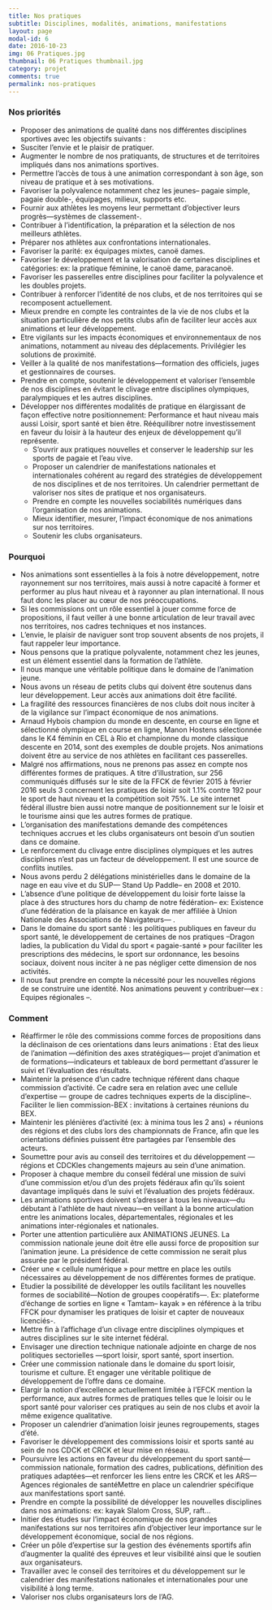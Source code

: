 ```yaml
---
title: Nos pratiques
subtitle: Disciplines, modalités, animations, manifestations
layout: page
modal-id: 6
date: 2016-10-23
img: 06 Pratiques.jpg
thumbnail: 06 Pratiques thumbnail.jpg
category: projet
comments: true
permalink: nos-pratiques
---
```


### Nos priorités

  - Proposer des animations de qualité dans nos différentes disciplines sportives avec les objectifs suivants :
  - Susciter l’envie et le plaisir de pratiquer.
  - Augmenter le nombre de nos pratiquants, de structures et de territoires impliqués dans nos animations sportives.
  -  Permettre l’accès de tous à une animation correspondant à son âge, son niveau de pratique et à ses motivations.
  - Favoriser la polyvalence notamment chez les jeunes– pagaie simple, pagaie double-, équipages, milieux, supports etc.
  - Fournir aux athlètes les moyens leur permettant d’objectiver leurs progrès—systèmes de classement-.
  - Contribuer à l’identification, la préparation et la sélection de nos meilleurs athlètes.
  - Préparer nos athlètes aux confrontations internationales.
  - Favoriser la parité: ex équipages mixtes, canoë dames.
  - Favoriser le développement et la valorisation de certaines disciplines et catégories: ex: la pratique féminine, le canoë dame, paracanoë.
  - Favoriser les passerelles entre disciplines pour faciliter la polyvalence et les doubles projets.
  - Contribuer à renforcer l’identité de nos clubs, et de nos territoires qui se recomposent actuellement.
  - Mieux prendre en compte les contraintes de la vie de nos clubs et la situation particulière de nos petits clubs afin de faciliter leur accès aux animations et leur développement.
  - Etre vigilants sur les impacts économiques et environnementaux de nos animations, notamment au niveau des déplacements. Privilégier les solutions de proximité.
  - Veiller à la qualité de nos manifestations—formation des officiels, juges et gestionnaires de courses.
  - Prendre en compte, soutenir le développement et valoriser l’ensemble de nos disciplines en évitant le clivage entre disciplines olympiques, paralympiques et les autres disciplines.
  - Développer nos différentes modalités de pratique en élargissant de façon effective notre positionnement: Performance et haut niveau mais aussi Loisir, sport santé et bien être. Rééquilibrer notre investissement en faveur du loisir à la hauteur des enjeux de développement qu’il représente.
    - S’ouvrir aux pratiques nouvelles et conserver le leadership sur les sports de pagaie et l’eau vive.
    - Proposer un calendrier de manifestations nationales et internationales cohérent au regard des stratégies de développement de nos disciplines et de nos territoires. Un calendrier permettant de valoriser nos sites de pratique et nos organisateurs.
    - Prendre en compte les nouvelles sociabilités numériques dans l’organisation de nos animations.
    - Mieux identifier, mesurer, l’impact économique de nos animations sur nos territoires.
    - Soutenir les clubs organisateurs.


### Pourquoi

  - Nos animations sont essentielles à la fois à notre développement, notre rayonnement sur nos territoires, mais aussi à notre capacité à former et performer au plus haut niveau et à rayonner au plan international. Il nous faut donc les placer au cœur de nos préoccupations.
  - Si les commissions ont un rôle essentiel à jouer comme force de propositions, il faut veiller à une bonne articulation de leur travail avec nos territoires, nos cadres techniques et nos instances.
  - L’envie, le plaisir de naviguer sont trop souvent absents de nos projets, il faut rappeler leur importance.
  - Nous pensons que la pratique polyvalente, notamment chez les jeunes, est un élément essentiel dans la formation de l’athlète.
  - Il nous manque une véritable politique dans le domaine de l’animation jeune.
  - Nous avons un réseau de petits clubs qui doivent être soutenus dans leur développement. Leur accès aux animations doit être facilité.
  - La fragilité des ressources financières de nos clubs doit nous inciter à de la vigilance sur l’impact économique de nos animations.
  - Arnaud Hybois champion du monde en descente, en course en ligne et sélectionné olympique en course en ligne, Manon Hostens sélectionnée dans le K4 féminin en CEL à Rio et championne du monde classique descente en 2014, sont des exemples de double projets. Nos animations doivent être au service de nos athlètes en facilitant ces passerelles.
  - Malgré nos affirmations, nous ne prenons pas assez en compte nos différentes formes de pratiques. A titre d’illustration, sur 256 communiqués diffusés sur le site de la FFCK de février 2015 à février 2016 seuls 3 concernent les pratiques de loisir soit 1.1% contre 192 pour le sport de haut niveau et la compétition soit 75%. Le site internet fédéral illustre bien aussi notre manque de positionnement sur le loisir et le tourisme ainsi que les autres formes de pratique.
  - L’organisation des manifestations demande des compétences techniques accrues et les clubs organisateurs ont besoin d’un soutien dans ce domaine.
  - Le renforcement du clivage entre disciplines olympiques et les autres disciplines n’est pas un facteur de développement. Il est une source de conflits inutiles.
  - Nous avons perdu 2 délégations ministérielles dans le domaine de la nage en eau vive et du SUP— Stand Up Paddle– en 2008 et 2010.
  - L’absence d’une politique de développement du loisir forte laisse la place à des structures hors du champ de notre fédération– ex: Existence d’une fédération de la plaisance en kayak de mer affiliée à Union Nationale des Associations de Navigateurs— .
  - Dans le domaine du sport santé : les politiques publiques en faveur du sport santé, le développement de certaines de nos pratiques –Dragon ladies, la publication du Vidal du sport « pagaie-santé » pour faciliter les prescriptions des médecins, le sport sur ordonnance, les besoins sociaux, doivent nous inciter à ne pas négliger cette dimension de nos activités.
  - Il nous faut prendre en compte la nécessité pour les nouvelles régions de se construire une identité. Nos animations peuvent y contribuer—ex : Equipes régionales –.

### Comment

  - Réaffirmer le rôle des commissions comme forces de propositions dans la déclinaison de ces orientations dans leurs animations : Etat des lieux de l’animation —définition des axes stratégiques— projet d’animation et de formations—indicateurs et tableaux de bord permettant d’assurer le suivi et l’évaluation des résultats.
  - Maintenir la présence d’un cadre technique référent dans chaque commission d’activité. Ce cadre sera en relation avec une cellule d’expertise — groupe de cadres techniques experts de la discipline–. Faciliter le lien commission-BEX : invitations à certaines réunions du BEX.
  - Maintenir les plénières d’activité (ex: à minima tous les 2 ans) + réunions des régions et des clubs lors des championnats de France, afin que les orientations définies puissent être partagées par l’ensemble des acteurs.
  - Soumettre pour avis au conseil des territoires et du développement —régions et CDCKles changements majeurs au sein d’une animation.
  - Proposer à chaque membre du conseil fédéral une mission de suivi d’une commission et/ou d’un des projets fédéraux afin qu’ils soient davantage impliqués dans le suivi et l’évaluation des projets fédéraux.
  - Les animations sportives doivent s’adresser à tous les niveaux—du débutant à l‘athlète de haut niveau—en veillant à la bonne articulation entre les animations locales, départementales, régionales et les animations inter-régionales et nationales.
  - Porter une attention particulière aux ANIMATIONS JEUNES. La commission nationale jeune doit être elle aussi force de proposition sur l’animation jeune. La présidence de cette commission ne serait plus assurée par le président fédéral.
  - Créer une « cellule numérique » pour mettre en place les outils nécessaires au développement de nos différentes formes de pratique.
  - Etudier la possibilité de développer les outils facilitant les nouvelles formes de sociabilité—Notion de groupes coopératifs—. Ex: plateforme d’échange de sorties en ligne « Tamtam– kayak » en référence à la tribu FFCK pour dynamiser les pratiques de loisir et capter de nouveaux licenciés-.
  - Mettre fin à l’affichage d’un clivage entre disciplines olympiques et autres disciplines sur le site internet fédéral.
  - Envisager une direction technique nationale adjointe en charge de nos politiques sectorielles —sport loisir, sport santé, sport insertion.
  - Créer une commission nationale dans le domaine du sport loisir, tourisme et culture. Et engager une véritable politique de développement de l’offre dans ce domaine.
  - Elargir la notion d’excellence actuellement limitée à l’EFCK mention la performance, aux autres formes de pratiques telles que le loisir ou le sport santé pour valoriser ces pratiques au sein de nos clubs et avoir la même exigence qualitative.
  - Proposer un calendrier d’animation loisir jeunes regroupements, stages d’été.
  - Favoriser le développement des commissions loisir et sports santé au sein de nos CDCK et CRCK et leur mise en réseau.
  - Poursuivre les actions en faveur du développement du sport santé—commission nationale, formation des cadres, publications, définition des pratiques adaptées—et renforcer les liens entre les CRCK et les ARS— Agences régionales de santéMettre en place un calendrier spécifique aux manifestations sport santé.
  - Prendre en compte la possibilité de développer les nouvelles disciplines dans nos animations: ex: kayak Slalom Cross, SUP, raft...
  - Initier des études sur l’impact économique de nos grandes manifestations sur nos territoires afin d’objectiver leur importance sur le développement économique, social de nos régions.
  - Créer un pôle d’expertise sur la gestion des événements sportifs afin d’augmenter la qualité des épreuves et leur visibilité ainsi que le soutien aux organisateurs.
  - Travailler avec le conseil des territoires et du développement sur le calendrier des manifestations nationales et internationales pour une visibilité à long terme.
  - Valoriser nos clubs organisateurs lors de l’AG.
